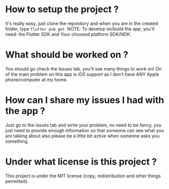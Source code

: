 # How to setup the project ?
It's really easy, just clone the repository and when you are in the created folder, type  ``flutter pub get``. NOTE: To develop on/build the app, you'll need: the Flutter SDK and Your choosed platform SDK/NDK.

# What should be worked on ?
You should go check the Issues tab, you'll see many things to work on! On of the main problem on this app is iOS support as I don't have ANY Apple phone/computer at my home.

# How can I share my issues I had with the app ?
Just go to the issues tab and write your problem, no need to be fancy, you just need to provide enough information so that someone can see what you are talking about also please be a little bit active when someone asks you something.

# Under what license is this project ? 
This project is under the MIT license (copy, redistribution and other things permitted).
